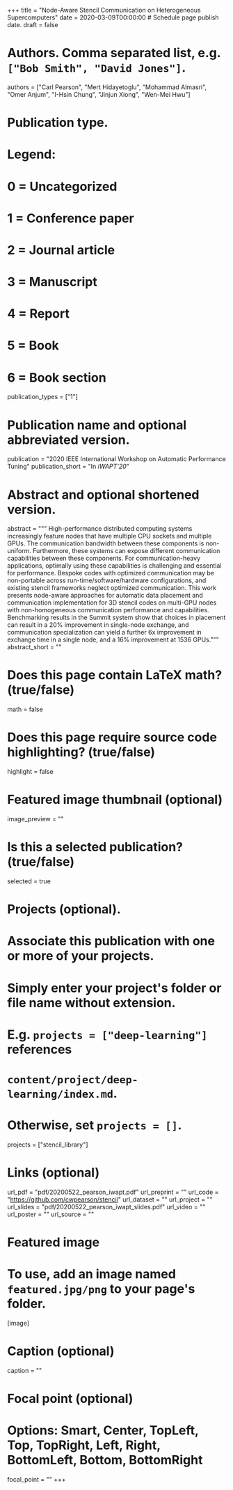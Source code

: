 +++
title = "Node-Aware Stencil Communication on Heterogeneous Supercomputers"
date = 2020-03-09T00:00:00  # Schedule page publish date.
draft = false

# Authors. Comma separated list, e.g. `["Bob Smith", "David Jones"]`.
authors = ["Carl Pearson", "Mert Hidayetoglu", "Mohammad Almasri", "Omer Anjum", "I-Hsin Chung", "Jinjun Xiong", "Wen-Mei Hwu"]

# Publication type.
# Legend:
# 0 = Uncategorized
# 1 = Conference paper
# 2 = Journal article
# 3 = Manuscript
# 4 = Report
# 5 = Book
# 6 = Book section
publication_types = ["1"]

# Publication name and optional abbreviated version.
publication = "2020 IEEE International Workshop on Automatic Performance Tuning"
publication_short = "In *iWAPT'20*"

# Abstract and optional shortened version.
abstract = """
High-performance distributed computing systems increasingly feature nodes that have multiple CPU sockets and multiple GPUs.
The communication bandwidth between these components is non-uniform.
Furthermore, these systems can expose different communication capabilities between these components.
For communication-heavy applications, optimally using these capabilities is challenging and essential for performance. 
Bespoke codes with optimized communication may be non-portable across run-time/software/hardware configurations, and existing stencil frameworks neglect optimized communication.
This work presents node-aware approaches for automatic data placement and communication implementation for 3D stencil codes on multi-GPU nodes with non-homogeneous communication performance and capabilities.
Benchmarking results in the Summit system show that choices in placement can result in a 20% improvement in single-node exchange, and communication specialization can yield a further 6x improvement in exchange time in a single node, and a 16% improvement at 1536 GPUs."""
abstract_short = ""


# Does this page contain LaTeX math? (true/false)
math = false

# Does this page require source code highlighting? (true/false)
highlight = false

# Featured image thumbnail (optional)
image_preview = ""

# Is this a selected publication? (true/false)
selected = true

# Projects (optional).
#   Associate this publication with one or more of your projects.
#   Simply enter your project's folder or file name without extension.
#   E.g. `projects = ["deep-learning"]` references 
#   `content/project/deep-learning/index.md`.
#   Otherwise, set `projects = []`.
projects = ["stencil_library"]

# Links (optional)
url_pdf = "pdf/20200522_pearson_iwapt.pdf"
url_preprint = ""
url_code = "https://github.com/cwpearson/stencil"
url_dataset = ""
url_project = ""
url_slides = "pdf/20200522_pearson_iwapt_slides.pdf"
url_video = ""
url_poster = ""
url_source = ""

# Featured image
# To use, add an image named `featured.jpg/png` to your page's folder. 
[image]
  # Caption (optional)
  caption = ""

  # Focal point (optional)
  # Options: Smart, Center, TopLeft, Top, TopRight, Left, Right, BottomLeft, Bottom, BottomRight
  focal_point = ""
+++
